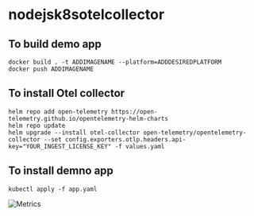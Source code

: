 # nodejsk8sotelcollector

## To build demo app

```
docker build . -t ADDIMAGENAME --platform=ADDDESIREDPLATFORM
docker push ADDIMAGENAME
```

## To install Otel collector

```
helm repo add open-telemetry https://open-telemetry.github.io/opentelemetry-helm-charts
helm repo update
helm upgrade --install otel-collector open-telemetry/opentelemetry-collector --set config.exporters.otlp.headers.api-key="YOUR_INGEST_LICENSE_KEY" -f values.yaml
```

## To install demno app
```
kubectl apply -f app.yaml
```

![Metrics]((https://github.com/[username]/[reponame]/blob/[branch]/screenshots/image1.png?raw=true))